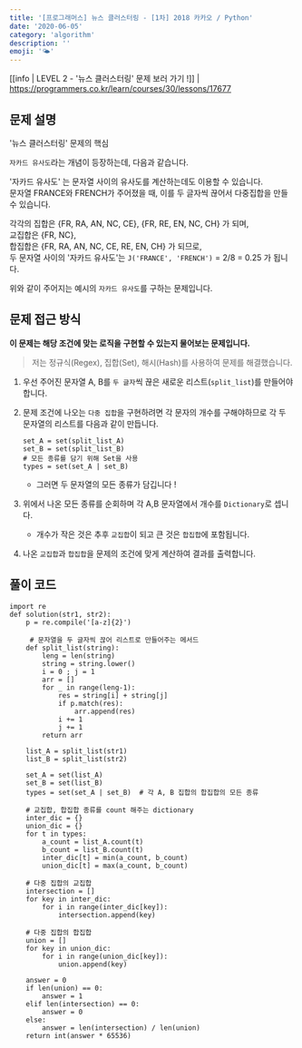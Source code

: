 ```yaml
---
title: '[프로그래머스] 뉴스 클러스터링 - [1차] 2018 카카오 / Python'
date: '2020-06-05'
category: 'algorithm'
description: ''
emoji: '🌤'
---
```


[[info | LEVEL 2 - '뉴스 클러스터링' 문제 보러 가기 !]]
| https://programmers.co.kr/learn/courses/30/lessons/17677

## 문제 설명

'뉴스 클러스터링' 문제의 핵심

`자카드 유사도`라는 개념이 등장하는데, 다음과 같습니다.

'자카드 유사도' 는 문자열 사이의 유사도를 계산하는데도 이용할 수 있습니다.  
문자열 FRANCE와 FRENCH가 주어졌을 때, 이를 두 글자씩 끊어서 다중집합을 만들 수 있습니다.

각각의 집합은 {FR, RA, AN, NC, CE}, {FR, RE, EN, NC, CH} 가 되며,  
교집합은 {FR, NC},  
합집합은 {FR, RA, AN, NC, CE, RE, EN, CH} 가 되므로,  
두 문자열 사이의 '자카드 유사도'는 `J('FRANCE', 'FRENCH')` = 2/8 = 0.25 가 됩니다.

위와 같이 주어지는 예시의 `자카드 유사도`를 구하는 문제입니다.

## 문제 접근 방식

**이 문제는 해당 조건에 맞는 로직을 구현할 수 있는지 물어보는 문제입니다.**

> 저는 정규식(Regex), 집합(Set), 해시(Hash)를 사용하여 문제를 해결했습니다.

1.  우선 주어진 문자열 A, B를 `두 글자`씩 끊은 새로운 리스트(`split_list`)를 만들어야합니다.

2.  문제 조건에 나오는 `다중 집합`을 구현하려면 각 문자의 개수를 구해야하므로 각 두 문자열의 리스트를 다음과 같이 만듭니다.

    ```python:title=Python
    set_A = set(split_list_A)
    set_B = set(split_list_B)
    # 모든 종류를 담기 위해 Set을 사용
    types = set(set_A | set_B)
    ```

    - 그러면 두 문자열의 모든 종류가 담깁니다 !

3.  위에서 나온 모든 종류를 순회하며 각 A,B 문자열에서 개수를 `Dictionary`로 셉니다.

    - 개수가 작은 것은 추후 `교집합`이 되고 큰 것은 `합집합`에 포함됩니다.

4.  나온 `교집합`과 `합집합`을 문제의 조건에 맞게 계산하여 결과를 출력합니다.

## 풀이 코드

```python:title=Python
import re
def solution(str1, str2):
    p = re.compile('[a-z]{2}')

     # 문자열을 두 글자씩 끊어 리스트로 만들어주는 메서드
    def split_list(string):
        leng = len(string)
        string = string.lower()
        i = 0 ; j = 1
        arr = []
        for _ in range(leng-1):
            res = string[i] + string[j]
            if p.match(res):
                arr.append(res)
            i += 1
            j += 1
        return arr

    list_A = split_list(str1)
    list_B = split_list(str2)

    set_A = set(list_A)
    set_B = set(list_B)
    types = set(set_A | set_B)  # 각 A, B 집합의 합집합의 모든 종류

    # 교집합, 합집합 종류를 count 해주는 dictionary
    inter_dic = {}
    union_dic = {}
    for t in types:
        a_count = list_A.count(t)
        b_count = list_B.count(t)
        inter_dic[t] = min(a_count, b_count)
        union_dic[t] = max(a_count, b_count)

    # 다중 집합의 교집합
    intersection = []
    for key in inter_dic:
        for i in range(inter_dic[key]):
            intersection.append(key)

    # 다중 집합의 합집합
    union = []
    for key in union_dic:
        for i in range(union_dic[key]):
            union.append(key)

    answer = 0
    if len(union) == 0:
        answer = 1
    elif len(intersection) == 0:
        answer = 0
    else:
        answer = len(intersection) / len(union)
    return int(answer * 65536)
```
